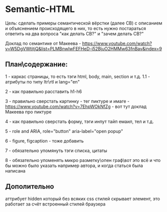 # Semantic-HTML

Цель: сделать примеры семантической вёрстки (далее СВ) с описанием и объяснением происходящего в них, то есть нужно постараться ответить на два вопроса "как делать СВ?" и "зачем делать СВ?"

Доклад по семантике от Макеева - https://www.youtube.com/watch?v=W5DgVWtitjQ&list=PLMBnwIwFEFHeD-j52BjuO2HMMw63fnBav&index=9

## План\содержание:

1 - каркас страницы, то есть тэги html, body, main, section и т.д.
1.1 - атрибуты по типу ltr\rtl и lang="en"

2 - как правильно расставить h1-h6

3 - правильно сверстать картинку - тег пиктуре и имаге - https://www.youtube.com/watch?v=7EhpWOkNfZg - вот тут доклад Макеева про пиктуре

4 - как правильно сверстать форму, тэги инпут тайп емаил, тел и т.д.

5 - role and ARIA, role="button" aria-label="open popup"

6 - figure, figcaption - тоже добавить

7 - обязательно упомянуть тэги списка, цитаты

8 - обязательно упоменять микро разметку\опен граф\вот это всё и что бы можно было указать например автора, и когда статься была написана



## Дополительно
аттрибует hidden который без всяких css стилей скрывает элемент, это работает за счёт встроенный стилей браузера
